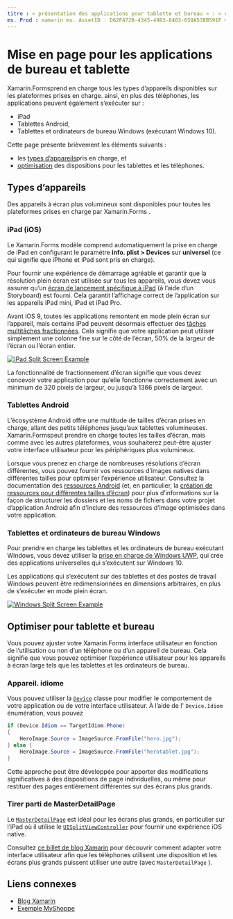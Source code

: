 ```yaml
---
titre : « présentation des applications pour tablette et bureau » : « cet article explique comment optimiser Xamarin.Forms les dispositions des applications pour les tablettes, par opposition aux téléphones ».
ms. Prod : xamarin ms. AssetID : D62F472B-4345-4983-8403-659A538B591F ms. Technology : xamarin-Forms Author : davidbritch ms. Author : dabritch ms. Date : 02/01/2016 No-Loc : [ Xamarin.Forms , Xamarin.Essentials ]
---
```


# <a name="layout-for-tablet-and-desktop-apps"></a>Mise en page pour les applications de bureau et tablette

Xamarin.Formsprend en charge tous les types d’appareils disponibles sur les plateformes prises en charge. ainsi, en plus des téléphones, les applications peuvent également s’exécuter sur :

- iPad
- Tablettes Android,
- Tablettes et ordinateurs de bureau Windows (exécutant Windows 10).

Cette page présente brièvement les éléments suivants :

- les [types d’appareils](#device-types)pris en charge, et
- [optimisation](#optimize-for-tablet-and-desktop) des dispositions pour les tablettes et les téléphones.

## <a name="device-types"></a>Types d’appareils

Des appareils à écran plus volumineux sont disponibles pour toutes les plateformes prises en charge par Xamarin.Forms .

### <a name="ipads-ios"></a>iPad (iOS)

Le Xamarin.Forms modèle comprend automatiquement la prise en charge de iPad en configurant le paramètre **info. plist > Devices** sur **universel** (ce qui signifie que iPhone et iPad sont pris en charge).

Pour fournir une expérience de démarrage agréable et garantir que la résolution plein écran est utilisée sur tous les appareils, vous devez vous assurer qu’un [écran de lancement spécifique à iPad](~/ios/app-fundamentals/images-icons/launch-screens.md) (à l’aide d’un Storyboard) est fourni. Cela garantit l’affichage correct de l’application sur les appareils iPad mini, iPad et iPad Pro.

Avant iOS 9, toutes les applications remontent en mode plein écran sur l’appareil, mais certains iPad peuvent désormais effectuer des [tâches multitâches fractionnées](~/ios/platform/multitasking.md).
Cela signifie que votre application peut utiliser simplement une colonne fine sur le côté de l’écran, 50% de la largeur de l’écran ou l’écran entier.

[![](tablet-images/ipad-sml.png "iPad Split Screen Example")](tablet-images/ipad.png#lightbox "iPad Split Screen Example")

La fonctionnalité de fractionnement d’écran signifie que vous devez concevoir votre application pour qu’elle fonctionne correctement avec un minimum de 320 pixels de largeur, ou jusqu’à 1366 pixels de largeur.

### <a name="android-tablets"></a>Tablettes Android

L’écosystème Android offre une multitude de tailles d’écran prises en charge, allant des petits téléphones jusqu’aux tablettes volumineuses. Xamarin.Formspeut prendre en charge toutes les tailles d’écran, mais comme avec les autres plateformes, vous souhaiterez peut-être ajuster votre interface utilisateur pour les périphériques plus volumineux.

Lorsque vous prenez en charge de nombreuses résolutions d’écran différentes, vous pouvez fournir vos ressources d’images natives dans différentes tailles pour optimiser l’expérience utilisateur.
Consultez la documentation des [ressources Android](~/android/app-fundamentals/resources-in-android/index.md) (et, en particulier, la [création de ressources pour différentes tailles d’écran](~/android/app-fundamentals/resources-in-android/resources-for-varying-screens.md)) pour plus d’informations sur la façon de structurer les dossiers et les noms de fichiers dans votre projet d’application Android afin d’inclure des ressources d’image optimisées dans votre application.

### <a name="windows-tablets-and-desktops"></a>Tablettes et ordinateurs de bureau Windows

Pour prendre en charge les tablettes et les ordinateurs de bureau exécutant Windows, vous devez utiliser la [prise en charge de Windows UWP](~/xamarin-forms/platform/windows/installation/index.md), qui crée des applications universelles qui s’exécutent sur Windows 10.

Les applications qui s’exécutent sur des tablettes et des postes de travail Windows peuvent être redimensionnées en dimensions arbitraires, en plus de s’exécuter en mode plein écran.

[![](tablet-images/splitscreen-sml.png "Windows Split Screen Example")](tablet-images/splitscreen.png#lightbox "Windows Split Screen Example")

## <a name="optimize-for-tablet-and-desktop"></a>Optimiser pour tablette et bureau

Vous pouvez ajuster votre Xamarin.Forms interface utilisateur en fonction de l’utilisation ou non d’un téléphone ou d’un appareil de bureau. Cela signifie que vous pouvez optimiser l’expérience utilisateur pour les appareils à écran large tels que les tablettes et les ordinateurs de bureau.

### <a name="deviceidiom"></a>Appareil. idiome

Vous pouvez utiliser la [`Device`](~/xamarin-forms/platform/device.md) classe pour modifier le comportement de votre application ou de votre interface utilisateur. À l’aide de l' `Device.Idiom` énumération, vous pouvez

```csharp
if (Device.Idiom == TargetIdiom.Phone)
{
    HeroImage.Source = ImageSource.FromFile("hero.jpg");
} else {
    HeroImage.Source = ImageSource.FromFile("herotablet.jpg");
}
```

Cette approche peut être développée pour apporter des modifications significatives à des dispositions de page individuelles, ou même pour restituer des pages entièrement différentes sur des écrans plus grands.

### <a name="leverage-masterdetailpage"></a>Tirer parti de MasterDetailPage

Le [`MasterDetailPage`](xref:Xamarin.Forms.MasterDetailPage) est idéal pour les écrans plus grands, en particulier sur l’iPad où il utilise le [`UISplitViewController`](xref:UIKit.UISplitViewController) pour fournir une expérience iOS native.

Consultez [ce billet de blog Xamarin](https://devblogs.microsoft.com/xamarin/bringing-xamarin-forms-apps-to-tablets/) pour découvrir comment adapter votre interface utilisateur afin que les téléphones utilisent une disposition et les écrans plus grands puissent utiliser une autre (avec `MasterDetailPage` ).

## <a name="related-links"></a>Liens connexes

- [Blog Xamarin](https://devblogs.microsoft.com/xamarin/bringing-xamarin-forms-apps-to-tablets/)
- [Exemple MyShoppe](https://github.com/jamesmontemagno/myshoppe)

